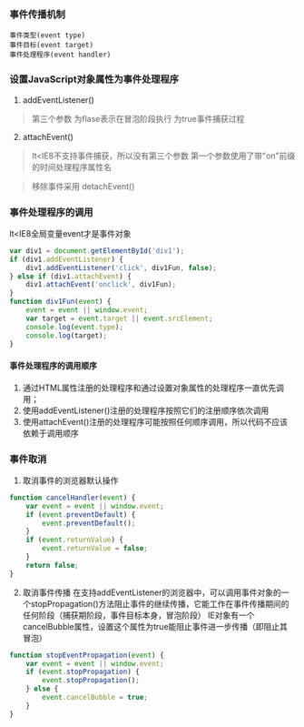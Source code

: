 ### 事件传播机制
	事件类型(event type)
	事件目标(event target)
	事件处理程序(event handler)

### 设置JavaScript对象属性为事件处理程序
1. addEventListener()
> 第三个参数
  为flase表示在冒泡阶段执行
  为true事件捕获过程
2. attachEvent()
> lt<IE8不支持事件捕获，所以没有第三个参数
第一个参数使用了带"on"前缀的时间处理程序属性名

> 移除事件采用 detachEvent()

### 事件处理程序的调用
lt<IE8全局变量event才是事件对象
```js
var div1 = document.getElementById('div1');
if (div1.addEventListener) {
	div1.addEventListener('click', div1Fun, false);
} else if (div1.attachEvent) {
	div1.attachEvent('onclick', div1Fun);
}
function div1Fun(event) {
	event = event || window.event;
	var target = event.target || event.srcElement;
	console.log(event.type);
	console.log(target);
}
```

#### 事件处理程序的调用顺序
1. 通过HTML属性注册的处理程序和通过设置对象属性的处理程序一直优先调用；
2. 使用addEventListener()注册的处理程序按照它们的注册顺序依次调用
3. 使用attachEvent()注册的处理程序可能按照任何顺序调用，所以代码不应该依赖于调用顺序

### 事件取消
1. 取消事件的浏览器默认操作
```js
function cancelHandler(event) {
	var event = event || window.event;
	if (event.preventDefault) {
		event.preventDefault();
	}
	if (event.returnValue) {
		event.returnValue = false;
	}
	return false;
}
```
2. 取消事件传播
在支持addEventListener的浏览器中，可以调用事件对象的一个stopPropagation()方法阻止事件的继续传播，它能工作在事件传播期间的任何阶段（捕获期阶段，事件目标本身，冒泡阶段）
IE对象有一个cancelBubble属性，设置这个属性为true能阻止事件进一步传播（即阻止其冒泡）
```js
function stopEventPropagation(event) {
	var event = event || window.event;
	if (event.stopPropagation) {
		event.stopPropagation();
	} else {
		event.cancelBubble = true;
	}
}
```